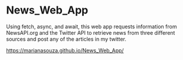 # News_Web_App

Using fetch, async, and await, this web app requests information from NewsAPI.org and the Twitter API to retrieve news from three different sources and post any of the articles in my twitter.

https://marianasouza.github.io/News_Web_App/
